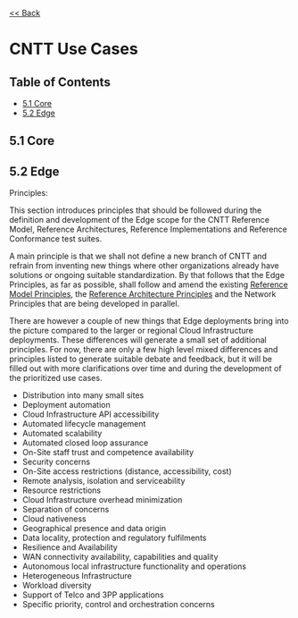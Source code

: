 [<< Back](https://cntt-n.github.io/CNTT/)
# CNTT Use Cases

## Table of Contents
 * [5.1 Core](#5.1)
 * [5.2 Edge](#5.2)
   
<a name="5.1"></a>
## 5.1 Core


<a name="5.2"></a>
## 5.2 Edge
Principles:

This section introduces principles that should be followed during the definition and development of the Edge scope for the CNTT Reference Model, Reference Architectures, Reference Implementations and Reference Conformance test suites.

A main principle is that we shall not define a new branch of CNTT and refrain from inventing new things where other organizations already have solutions or ongoing suitable standardization. By that follows that the Edge Principles, as far as possible, shall follow and amend the existing [Reference Model Principles](../ref_model/chapters/chapter01.md#13-principles), the [Reference Architecture Principles](../ref_arch#principles) and the Network Principles that are being developed in parallel. 

There are however a couple of new things that Edge deployments bring into the picture compared to the larger or regional Cloud Infrastructure deployments. These differences will generate a small set of additional principles. For now, there are only a few high level mixed differences and principles listed to generate suitable debate and feedback, but it will be filled out with more clarifications over time and during the development of the prioritized use cases.

-	Distribution into many small sites
-  Deployment automation
-  Cloud Infrastructure API accessibility
-  Automated lifecycle management
-  Automated scalability
-  Automated closed loop assurance
-  On-Site staff trust and competence availability
-  Security concerns
-  On-Site access restrictions (distance, accessibility, cost)
-  Remote analysis, isolation and serviceability
-  Resource restrictions
-  Cloud Infrastructure overhead minimization
-	Separation of concerns
-	Cloud nativeness
-  Geographical presence and data origin
-  Data locality, protection and regulatory fulfilments
-	Resilience and Availability
-  WAN connectivity availability, capabilities and quality
-  Autonomous local infrastructure functionality and operations
-  Heterogeneous Infrastructure
-	Workload diversity 
-  Support of Telco and 3PP applications
-  Specific priority, control and orchestration concerns
